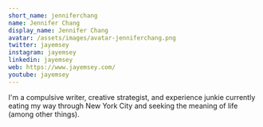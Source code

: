 ```yaml
---
short_name: jenniferchang
name: Jennifer Chang
display_name: Jennifer Chang
avatar: /assets/images/avatar-jenniferchang.png
twitter: jayemsey
instagram: jayemsey
linkedin: jayemsey
web: https://www.jayemsey.com/
youtube: jayemsey
---
```

I'm a compulsive writer, creative strategist, and experience junkie currently eating my way through New York City and seeking the meaning of life (among other things).